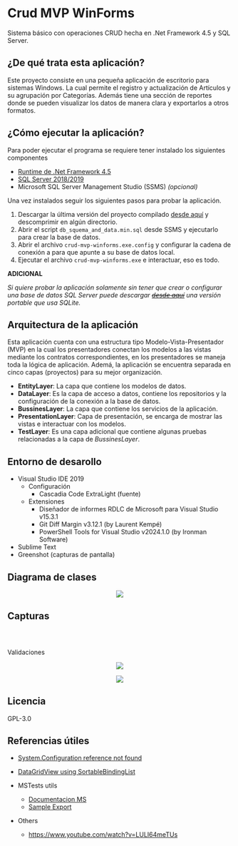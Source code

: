 # Crud MVP WinForms

Sistema básico con operaciones CRUD hecha en .Net Framework 4.5 y SQL Server.

## ¿De qué trata esta aplicación? 

Este proyecto consiste en una pequeña aplicación de escritorio para sistemas Windows. La 
cual permite el registro y actualización de Artículos y su agrupación por Categorías. Además
tiene una sección de reportes donde se pueden visualizar los datos de manera clara y exportarlos
a otros formatos.

## ¿Cómo ejecutar la aplicación?

Para poder ejecutar el programa se requiere tener instalado los siguientes componentes

* [Runtime de .Net Framework 4.5](https://www.microsoft.com/es-ar/download/details.aspx?id=42642)
* [SQL Server 2018/2019](https://www.microsoft.com/es-ar/download/details.aspx?id=101064)
* Microsoft SQL Server Management Studio (SSMS) *(opcional)*

Una vez instalados seguir los siguientes pasos para probar la aplicación.

1. Descargar la última versión del proyecto compilado [desde aquí]() y descomprimir
en algún directorio.
2. Abrir el script `db_squema_and_data.min.sql` desde SSMS y ejecutarlo
para crear la base de datos.
3. Abrir el archivo `crud-mvp-winforms.exe.config` y configurar la cadena de
conexión a para que apunte a su base de datos local.
4. Ejecutar el archivo `crud-mvp-winforms.exe` e interactuar, eso es todo.

**ADICIONAL**

*Si quiere probar la aplicación solamente sin tener que crear o configurar una
base de datos SQL Server puede descargar ~~[desde aquí]()~~ una versión portable
que usa SQLite.*

## Arquitectura de la aplicación

Esta aplicación cuenta con una estructura tipo Modelo-Vista-Presentador (MVP) 
en la cual los presentadores conectan los modelos a las vistas mediante 
los contratos correspondientes, en los presentadores se maneja toda la lógica
de aplicación. 
Ademá, la aplicación se encuentra separada en cinco capas (proyectos) para su mejor organización.
 
 - **EntityLayer**: La capa que contiene los modelos de datos.
 - **DataLayer**: Es la capa de acceso a datos, contiene los repositorios y la configuración
 de la conexión a la base de datos.
 - **BussinesLayer**: La capa que contiene los servicios de la aplicación. 
 - **PresentationLayer**: Capa de presentación, se encarga de mostrar las vistas
   e interactuar con los modelos. 
 - **TestLayer**: Es una capa adicional que contiene algunas pruebas relacionadas a la capa
 de *BussinesLayer*.

## Entorno de desarollo

* Visual Studio IDE 2019
  * Configuración
    * Cascadia Code ExtraLight (fuente)
  * Extensiones
    * Diseñador de informes RDLC de Microsoft para Visual Studio v15.3.1
    * Git Diff Margin v3.12.1 (by Laurent Kempé)
    * PowerShell Tools for Visual Studio v2024.1.0 (by Ironman Software)
* Sublime Text
* Greenshot (capturas de pantalla)

## Diagrama de clases

<p align="center">
    <img src="resources/ClassDiagram.png">
</p>


## Capturas

<p align="center">
    <img src="resources/screenshots/ArticleListView.png" alt="">
</p>
<p align="center">
    <img src="resources/screenshots/ArticleCreateView.png" alt="">
</p>
<p align="center">
    <img src="resources/screenshots/ReportView.png" alt="">
</p>
Validaciones
<p align="center">
    <img src="resources/screenshots/ErrorMessage-ArticleCreateView.png">
</p>
<p align="center">
    <img src="resources/screenshots/SuccessMessage-ArticleListView.png">
</p>

## Licencia
  GPL-3.0


## Referencias útiles

- [System.Configuration reference not found](https://stackoverflow.com/questions/4431034/configurationmanager-not-found)
- [DataGridView using SortableBindingList](https://stackoverflow.com/questions/23661195/datagridview-using-sortablebindinglist)

- MSTests utils
  - [Documentacion MS](https://learn.microsoft.com/en-us/visualstudio/test/vstest-console-options?view=vs-2022)
  - [Sample Export](https://stackoverflow.com/questions/56958300/how-do-i-save-test-results-from-test-explorer-in-visual-studio-2017)

- Others
  - https://www.youtube.com/watch?v=LULI64meTUs